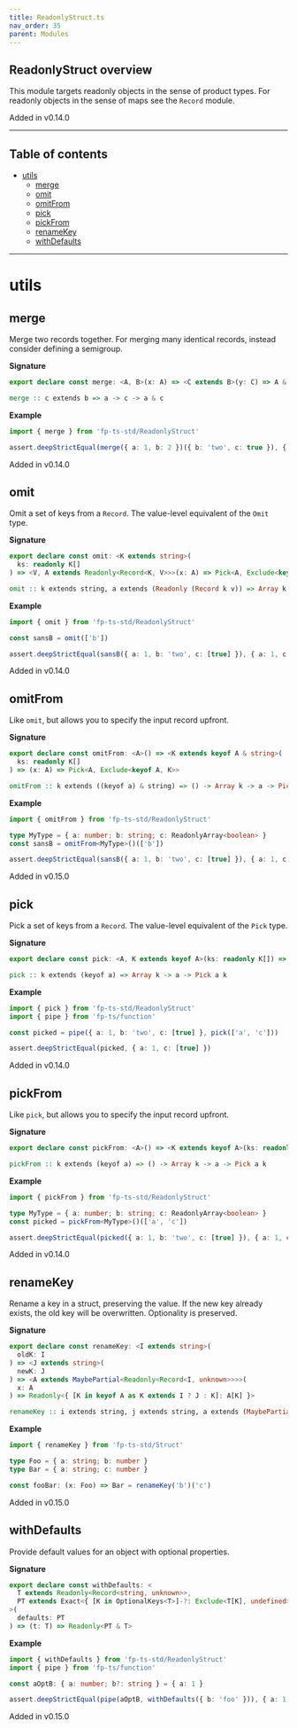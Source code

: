 ```yaml
---
title: ReadonlyStruct.ts
nav_order: 35
parent: Modules
---
```


## ReadonlyStruct overview

This module targets readonly objects in the sense of product types. For
readonly objects in the sense of maps see the `Record` module.

Added in v0.14.0

---

<h2 class="text-delta">Table of contents</h2>

- [utils](#utils)
  - [merge](#merge)
  - [omit](#omit)
  - [omitFrom](#omitfrom)
  - [pick](#pick)
  - [pickFrom](#pickfrom)
  - [renameKey](#renamekey)
  - [withDefaults](#withdefaults)

---

# utils

## merge

Merge two records together. For merging many identical records, instead
consider defining a semigroup.

**Signature**

```ts
export declare const merge: <A, B>(x: A) => <C extends B>(y: C) => A & C
```

```hs
merge :: c extends b => a -> c -> a & c
```

**Example**

```ts
import { merge } from 'fp-ts-std/ReadonlyStruct'

assert.deepStrictEqual(merge({ a: 1, b: 2 })({ b: 'two', c: true }), { a: 1, b: 'two', c: true })
```

Added in v0.14.0

## omit

Omit a set of keys from a `Record`. The value-level equivalent of the `Omit`
type.

**Signature**

```ts
export declare const omit: <K extends string>(
  ks: readonly K[]
) => <V, A extends Readonly<Record<K, V>>>(x: A) => Pick<A, Exclude<keyof A, K>>
```

```hs
omit :: k extends string, a extends (Readonly (Record k v)) => Array k -> a -> Pick a (Exclude (keyof a) k)
```

**Example**

```ts
import { omit } from 'fp-ts-std/ReadonlyStruct'

const sansB = omit(['b'])

assert.deepStrictEqual(sansB({ a: 1, b: 'two', c: [true] }), { a: 1, c: [true] })
```

Added in v0.14.0

## omitFrom

Like `omit`, but allows you to specify the input record upfront.

**Signature**

```ts
export declare const omitFrom: <A>() => <K extends keyof A & string>(
  ks: readonly K[]
) => (x: A) => Pick<A, Exclude<keyof A, K>>
```

```hs
omitFrom :: k extends ((keyof a) & string) => () -> Array k -> a -> Pick a (Exclude (keyof a) k)
```

**Example**

```ts
import { omitFrom } from 'fp-ts-std/ReadonlyStruct'

type MyType = { a: number; b: string; c: ReadonlyArray<boolean> }
const sansB = omitFrom<MyType>()(['b'])

assert.deepStrictEqual(sansB({ a: 1, b: 'two', c: [true] }), { a: 1, c: [true] })
```

Added in v0.15.0

## pick

Pick a set of keys from a `Record`. The value-level equivalent of the `Pick`
type.

**Signature**

```ts
export declare const pick: <A, K extends keyof A>(ks: readonly K[]) => (x: A) => Pick<A, K>
```

```hs
pick :: k extends (keyof a) => Array k -> a -> Pick a k
```

**Example**

```ts
import { pick } from 'fp-ts-std/ReadonlyStruct'
import { pipe } from 'fp-ts/function'

const picked = pipe({ a: 1, b: 'two', c: [true] }, pick(['a', 'c']))

assert.deepStrictEqual(picked, { a: 1, c: [true] })
```

Added in v0.14.0

## pickFrom

Like `pick`, but allows you to specify the input record upfront.

**Signature**

```ts
export declare const pickFrom: <A>() => <K extends keyof A>(ks: readonly K[]) => (x: A) => Pick<A, K>
```

```hs
pickFrom :: k extends (keyof a) => () -> Array k -> a -> Pick a k
```

**Example**

```ts
import { pickFrom } from 'fp-ts-std/ReadonlyStruct'

type MyType = { a: number; b: string; c: ReadonlyArray<boolean> }
const picked = pickFrom<MyType>()(['a', 'c'])

assert.deepStrictEqual(picked({ a: 1, b: 'two', c: [true] }), { a: 1, c: [true] })
```

Added in v0.14.0

## renameKey

Rename a key in a struct, preserving the value. If the new key already
exists, the old key will be overwritten. Optionality is preserved.

**Signature**

```ts
export declare const renameKey: <I extends string>(
  oldK: I
) => <J extends string>(
  newK: J
) => <A extends MaybePartial<Readonly<Record<I, unknown>>>>(
  x: A
) => Readonly<{ [K in keyof A as K extends I ? J : K]: A[K] }>
```

```hs
renameKey :: i extends string, j extends string, a extends (MaybePartial (Readonly (Record i unknown))) => i -> j -> a -> Readonly { [k in (keyof a) as k extends i ? j : k]: a[k] }
```

**Example**

```ts
import { renameKey } from 'fp-ts-std/Struct'

type Foo = { a: string; b: number }
type Bar = { a: string; c: number }

const fooBar: (x: Foo) => Bar = renameKey('b')('c')
```

Added in v0.15.0

## withDefaults

Provide default values for an object with optional properties.

**Signature**

```ts
export declare const withDefaults: <
  T extends Readonly<Record<string, unknown>>,
  PT extends Exact<{ [K in OptionalKeys<T>]-?: Exclude<T[K], undefined> }, PT>
>(
  defaults: PT
) => (t: T) => Readonly<PT & T>
```

**Example**

```ts
import { withDefaults } from 'fp-ts-std/ReadonlyStruct'
import { pipe } from 'fp-ts/function'

const aOptB: { a: number; b?: string } = { a: 1 }

assert.deepStrictEqual(pipe(aOptB, withDefaults({ b: 'foo' })), { a: 1, b: 'foo' })
```

Added in v0.15.0
